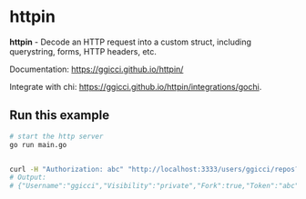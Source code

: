 # httpin

**httpin** - Decode an HTTP request into a custom struct, including querystring, forms, HTTP headers, etc.

Documentation: https://ggicci.github.io/httpin/

Integrate with chi: https://ggicci.github.io/httpin/integrations/gochi.

## Run this example

```bash
# start the http server
go run main.go


curl -H "Authorization: abc" "http://localhost:3333/users/ggicci/repos?visibility=private&fork=1"
# Output:
# {"Username":"ggicci","Visibility":"private","Fork":true,"Token":"abc"}
```
